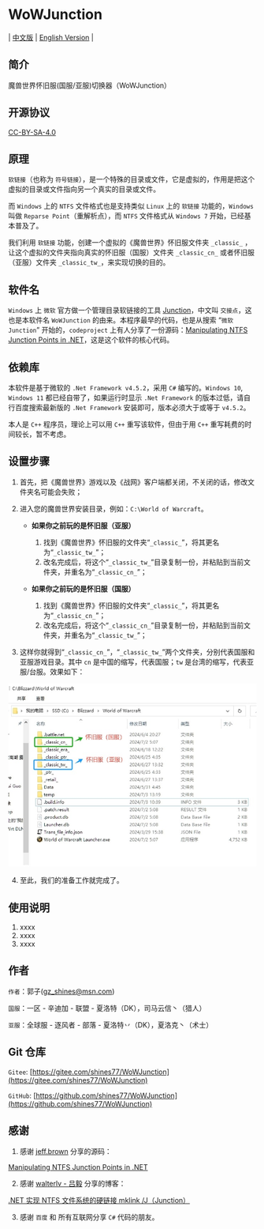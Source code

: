 # WoWJunction

| [中文版](./README.md) | [English Version](./README.en.md) |

## 简介

魔兽世界怀旧服(国服/亚服)切换器（WoWJunction）

## 开源协议

[CC-BY-SA-4.0](./CC-BY-SA-4.0.cn.md)

## 原理

`软链接`（也称为 `符号链接`），是一个特殊的目录或文件，它是虚拟的，作用是把这个虚拟的目录或文件指向另一个真实的目录或文件。

而 `Windows` 上的 `NTFS` 文件格式也是支持类似 `Linux` 上的 `软链接` 功能的，`Windows` 叫做 `Reparse Point`（重解析点），而 `NTFS` 文件格式从 `Windows 7` 开始，已经基本普及了。

我们利用 `软链接` 功能，创建一个虚拟的《魔兽世界》怀旧服文件夹 `_classic_` ，让这个虚拟的文件夹指向真实的怀旧服（国服）文件夹 `_classic_cn_` 或者怀旧服（亚服）文件夹 `_classic_tw_`，来实现切换的目的。

## 软件名

`Windows` 上 `微软` 官方做一个管理目录软链接的工具 [Junction](https://learn.microsoft.com/zh-cn/sysinternals/downloads/junction)，中文叫 `交接点`，这也是本软件名 `WoWJunction` 的由来。本程序最早的代码，也是从搜索 “`微软 Junction`” 开始的，`codeproject` 上有人分享了一份源码：[Manipulating NTFS Junction Points in .NET](https://www.codeproject.com/Articles/15633/Manipulating-NTFS-Junction-Points-in-NET)，这是这个软件的核心代码。

## 依赖库

本软件是基于微软的 `.Net Framework v4.5.2`，采用 `C#` 编写的。`Windows 10`, `Windows 11` 都已经自带了，如果运行时显示 `.Net Framework` 的版本过低，请自行百度搜索最新版的 `.Net Framework` 安装即可，版本必须大于或等于 `v4.5.2`。

本人是 `C++` 程序员，理论上可以用 `C++` 重写该软件，但由于用 `C++` 重写耗费的时间较长，暂不考虑。

## 设置步骤

1. 首先，把《魔兽世界》游戏以及《战网》客户端都关闭，不关闭的话，修改文件夹名可能会失败；
2. 进入您的魔兽世界安装目录，例如：`C:\World of Warcraft`。

    * **如果你之前玩的是怀旧服（亚服）**

        1. 找到《魔兽世界》怀旧服的文件夹“`_classic_`”，将其更名为“`_classic_tw_`”；
        2. 改名完成后，将这个“`_classic_tw_`”目录复制一份，并粘贴到当前文件夹，并重名为“`_classic_cn_`”；

    * **如果你之前玩的是怀旧服（国服）**

        1. 找到《魔兽世界》怀旧服的文件夹“`_classic_`”，将其更名为“`_classic_cn_`”；
        2. 改名完成后，将这个“`_classic_cn_`”目录复制一份，并粘贴到当前文件夹，并重名为“`_classic_tw_`”；

3. 这样你就得到“`_classic_cn_`”，“`_classic_tw_`”两个文件夹，分别代表国服和亚服游戏目录。其中 `cn` 是中国的缩写，代表国服；`tw` 是台湾的缩写，代表亚服/台服。效果如下：

![两个目录改名后的效果](./doc/images/rename-folders.png)

4. 至此，我们的准备工作就完成了。

## 使用说明

1. xxxx
2. xxxx
3. xxxx

## 作者

`作者`：郭子([gz_shines@msn.com](mailto:gz_shines@msn.com))

`国服`：一区 - 辛迪加 - 联盟 - 夏洛特（DK），司马云信丶（猎人）

`亚服`：全球服 - 逐风者 - 部落 - 夏洛特丷（DK），夏洛克丶（术士）

## Git 仓库

`Gitee`: [https://gitee.com/shines77/WoWJunction](https://gitee.com/shines77/WoWJunction)

`GitHub`: [https://github.com/shines77/WoWJunction](https://github.com/shines77/WoWJunction)

## 感谢

1. 感谢 [jeff.brown](https://www.codeproject.com/script/Membership/View.aspx?mid=1994253) 分享的源码：

[Manipulating NTFS Junction Points in .NET](https://www.codeproject.com/Articles/15633/Manipulating-NTFS-Junction-Points-in-NET)

2. 感谢 [walterlv - 吕毅](https://cloud.tencent.com/developer/column/71200) 分享的博客：

[.NET 实现 NTFS 文件系统的硬链接 mklink /J（Junction）](https://cloud.tencent.com/developer/article/2348956)

3. 感谢 `百度` 和 所有互联网分享 `C#` 代码的朋友。
